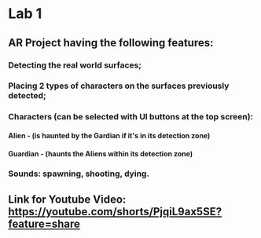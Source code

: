 # Lab 1 

## AR Project having the following features:

### Detecting the real world surfaces;
### Placing 2 types of characters on the surfaces previously detected;
### Characters (can be selected with UI buttons at the top screen):
#### Alien - (is haunted by the Gardian if it's in its detection zone)
#### Guardian - (haunts the Aliens within its detection zone) 
### Sounds: spawning, shooting, dying.

## Link for Youtube Video: https://youtube.com/shorts/PjqiL9ax5SE?feature=share
